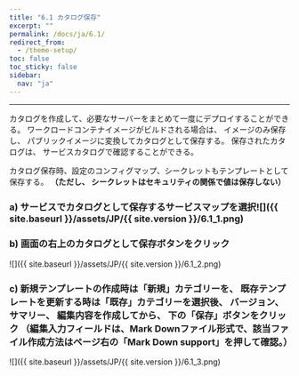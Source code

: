 ```yaml
---
title: "6.1 カタログ保存"
excerpt: ""
permalink: /docs/ja/6.1/
redirect_from:
  - /theme-setup/
toc: false
toc_sticky: false
sidebar:
  nav: "ja"
---
```



---

カタログを作成して、必要なサーバーをまとめて一度にデプロイすることができる。 ワークロードコンテナイメージがビルドされる場合は、 イメージのみ保存し、 パブリックイメージに変換してカタログとして保存する。 保存されたカタログは、 サービスカタログで確認することができる。


カタログ保存時、設定のコンフィグマップ、シークレットもテンプレートとして保存する。 **（ただし、 シークレットはセキュリティの関係で値は保存しない）**


### a\) サービスでカタログとして保存するサービスマップを選択![]({{ site.baseurl }}/assets/JP/{{ site.version }}/6.1_1.png)

### b\) 画面の右上のカタログとして保存ボタンをクリック
![]({{ site.baseurl }}/assets/JP/{{ site.version }}/6.1_2.png)

### c\) 新規テンプレートの作成時は「新規」カテゴリーを、 既存テンプレートを更新する時は「既存」カテゴリーを選択後、 バージョン、 サマリー、 編集内容を作成してから、 下の「保存」ボタンをクリック （編集入力フィールドは、Mark Downファイル形式で、該当ファイル作成方法はページ右の「Mark Down support」を押して確認。）
![]({{ site.baseurl }}/assets/JP/{{ site.version }}/6.1_3.png)
